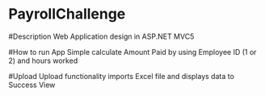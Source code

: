 # PayrollChallenge

#Description
Web Application design in ASP.NET MVC5

#How to run App
Simple calculate Amount Paid by using Employee ID (1 or 2) and hours worked

#Upload
Upload functionality imports Excel file and displays data to Success View
